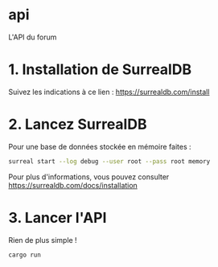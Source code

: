 # api
L'API du forum

# 1. Installation de SurrealDB
Suivez les indications à ce lien : https://surrealdb.com/install

# 2. Lancez SurrealDB
Pour une base de données stockée en mémoire faites :
```bash
surreal start --log debug --user root --pass root memory
```

Pour plus d'informations, vous pouvez consulter https://surrealdb.com/docs/installation

# 3. Lancer l'API
Rien de plus simple !
```bash
cargo run
```
